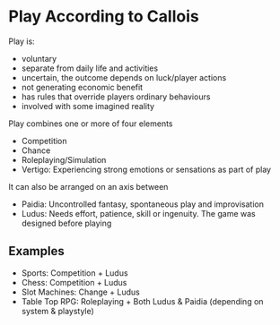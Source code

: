 # Play According to Callois

Play is:
- voluntary
- separate from daily life and activities
- uncertain, the outcome depends on luck/player actions
- not generating economic benefit
- has rules that override players ordinary behaviours
- involved with some imagined reality

Play combines one or more of four elements
- Competition
- Chance
- Roleplaying/Simulation
- Vertigo: Experiencing strong emotions or sensations as part of play

It can also be arranged on an axis between
- Paidia: Uncontrolled fantasy, spontaneous play and improvisation
- Ludus: Needs effort, patience, skill or ingenuity. The game was designed before playing

## Examples
- Sports: Competition + Ludus
- Chess: Competition + Ludus
- Slot Machines: Change + Ludus
- Table Top RPG: Roleplaying + Both Ludus & Paidia (depending on system & playstyle)

